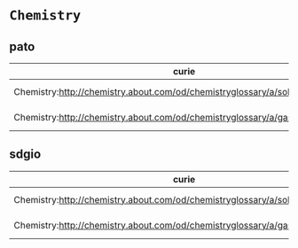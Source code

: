 # `Chemistry`

## pato

| curie                                                                           |   usages | nodes                                                                                                             |
|---------------------------------------------------------------------------------|----------|-------------------------------------------------------------------------------------------------------------------|
| Chemistry:http://chemistry.about.com/od/chemistryglossary/a/soliddefinition.htm |        1 | [http://purl.obolibrary.org/obo/PATO:0001546](https://bioregistry.io/http://purl.obolibrary.org/obo/PATO:0001546) |
| Chemistry:http://chemistry.about.com/od/chemistryglossary/a/gasdefinition.htm   |        1 | [http://purl.obolibrary.org/obo/PATO:0001547](https://bioregistry.io/http://purl.obolibrary.org/obo/PATO:0001547) |
## sdgio

| curie                                                                           |   usages | nodes                                                                                                             |
|---------------------------------------------------------------------------------|----------|-------------------------------------------------------------------------------------------------------------------|
| Chemistry:http://chemistry.about.com/od/chemistryglossary/a/soliddefinition.htm |        1 | [http://purl.obolibrary.org/obo/PATO:0001546](https://bioregistry.io/http://purl.obolibrary.org/obo/PATO:0001546) |
| Chemistry:http://chemistry.about.com/od/chemistryglossary/a/gasdefinition.htm   |        1 | [http://purl.obolibrary.org/obo/PATO:0001547](https://bioregistry.io/http://purl.obolibrary.org/obo/PATO:0001547) |

